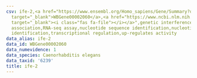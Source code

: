 ```yaml
---
csv: ife-2,<a href="https://www.ensembl.org/Homo_sapiens/Gene/Summary?db=core;g=WBGene00002060"
  target="_blank">WBGene00002060</a>,<a href="https://www.ncbi.nlm.nih.gov/pubmed/27496166"
  target="_blank"><i class="fas fa-file"></i></a>",genetic interference,functional
  association,RNA-seq assay,nucleotide sequence identification,nucleotide sequence
  identification,transcriptional regulation,up-regulates activity
data_alias: ife-2
data_id: WBGene00002060
data_numevidence: 1
data_species: Caenorhabditis elegans
data_taxid: '6239'
title: ife-2
---
```


